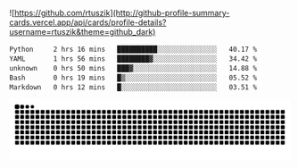 ![https://github.com/rtuszik](http://github-profile-summary-cards.vercel.app/api/cards/profile-details?username=rtuszik&theme=github_dark)

<!--START_SECTION:waka-->

```txt
Python     2 hrs 16 mins   ██████████░░░░░░░░░░░░░░░   40.17 %
YAML       1 hrs 56 mins   ████████▓░░░░░░░░░░░░░░░░   34.42 %
unknown    0 hrs 50 mins   ███▓░░░░░░░░░░░░░░░░░░░░░   14.88 %
Bash       0 hrs 19 mins   █▒░░░░░░░░░░░░░░░░░░░░░░░   05.52 %
Markdown   0 hrs 12 mins   █░░░░░░░░░░░░░░░░░░░░░░░░   03.51 %
```

<!--END_SECTION:waka-->

![](https://raw.githubusercontent.com/rtuszik/rtuszik/output/github-contribution-grid-snake-dark.svg)
